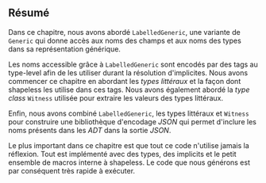## Résumé

Dans ce chapitre, nous avons abordé `LabelledGeneric`,
une variante de `Generic` qui donne accès aux noms des
champs et aux noms des types dans sa représentation générique.

Les noms accessible grâce à `LabelledGeneric` sont encodés par des tags au type-level afin de les utiliser durant la résolution d'implicites.
Nous avons commencer ce chapitre en abordant les *types littéraux*
et la façon dont shapeless les utilise dans ces tags.
Nous avons également abordé la *type class* `Witness` utilisée pour
extraire les valeurs des types littéraux.

Enfin, nous avons combiné `LabelledGeneric`, les types littéraux et `Witness`
pour construire une bibliothèque d'encodage *JSON* qui permet d'inclure les noms présents dans les *ADT* dans la sortie *JSON*.

Le plus important dans ce chapitre est que tout ce code n'utilise jamais la réflexion.
Tout est implémenté avec des types, des implicits et le petit ensemble de macros interne à shapeless.
Le code que nous générons est par conséquent très rapide à exécuter.
